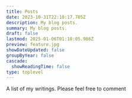 ```yaml
---
title: Posts
date: 2023-10-31T22:10:17.705Z
description: My blog posts.
summary: My blog posts.
draft: false
lastmod: 2025-01-06T01:18:05.986Z
preview: feature.jpg
showDateUpdated: false
groupByYear: false
cascade:
  showReadingTime: false
type: toplevel
---
```


A list of my writings. Please feel free to comment
